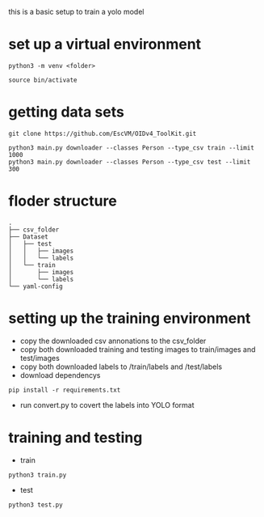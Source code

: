 this is a basic setup to train a yolo model

# set up a virtual environment

```
python3 -m venv <folder>

source bin/activate
```

# getting data sets

```
git clone https://github.com/EscVM/OIDv4_ToolKit.git

python3 main.py downloader --classes Person --type_csv train --limit 1000
python3 main.py downloader --classes Person --type_csv test --limit 300
```

# floder structure

```
.
├── csv_folder
├── Dataset
│   ├── test
│   │   ├── images
│   │   └── labels
│   └── train
│       ├── images
│       └── labels
└── yaml-config

```
# setting up the training environment

* copy the downloaded csv annonations to the csv_folder
* copy both downloaded training and testing images to train/images and test/images
* copy both downloaded labels to /train/labels and /test/labels
* download dependencys
```
pip install -r requirements.txt
```
* run convert.py to covert the labels into YOLO format

# training and testing

* train
```
python3 train.py
```
* test
```
python3 test.py
```